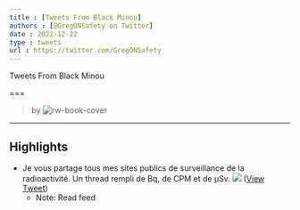 ```yaml
---
title : [Tweets From Black Minou]
authors : [@GregONSafety on Twitter]
date : 2022-12-22
type : tweets
url : https://twitter.com/GregONSafety
---
```

Tweets From Black Minou

===
> by 
![rw-book-cover](https://pbs.twimg.com/profile_images/1601110115133841411/1V2WPZ11.jpg)
---

## Highlights
- Je vous partage tous mes sites publics de surveillance de la radioactivité. Un thread rempli de Bq, de CPM et de µSv. 
  ![](https://pbs.twimg.com/media/FkbU3HxXEAMv3_c.jpg) ([View Tweet](https://twitter.com/GregONSafety/status/1605211599647776769))
    - Note: Read feed
